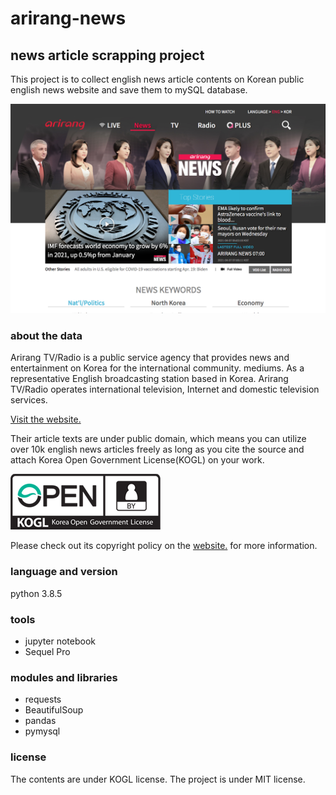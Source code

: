 # arirang-news

## news article scrapping project


This project is to collect english news article contents on Korean public english news website and save them to mySQL database.



<img src = "https://github.com/kim-jeonghyun/arirang-news/blob/main/img/arirang%20news%20webpage.png"/>

### about the data

Arirang TV/Radio is a public service agency that provides news and entertainment on Korea for the international community. mediums. As a representative English broadcasting station based in Korea. Arirang TV/Radio operates international television, Internet and domestic television services.

<a href = "http://www.arirang.com/news/News_Index.asp?sys_lang=Eng"> Visit the website.</a>

Their article texts are under public domain, which means you can utilize over 10k english news articles freely as long as you cite the source and attach Korea Open Government License(KOGL) on your work.

<img src = "https://github.com/kim-jeonghyun/arirang-news/blob/main/img/KOGL_logo.gif"/>

Please check out its copyright policy on the <a href = "https://www.arirang.com/help/copyright_policy.asp?sys_lang=Eng"> website.</a> for more information.

### language and version

python 3.8.5

### tools
- jupyter notebook
- Sequel Pro

### modules and libraries

- requests
- BeautifulSoup
- pandas
- pymysql



### license

The contents are under KOGL license. 
The project is under MIT license.